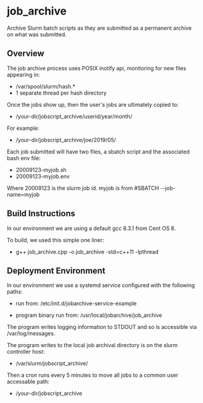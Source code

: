 # job_archive

Archive Slurm batch scripts as they are submitted as a permanent archive on what was submitted.

## Overview

The job archive process uses POSIX inotify api, monitoring for new files appearing in:
 - /var/spool/slurm/hash.*
 - 1 separate thread per hash directory

Once the jobs show up, then the user's jobs are ultimately copied to:
 - /your-dir/jobscript_archive/userid/year/month/

For example:
 - /your-dir/jobscript_archive/joe/2019/05/

Each job submitted will have two files, a sbatch script and the associated bash env file:
 - 20009123-myjob.sh
 - 20009123-myjob.env

Where 20009123 is the slurm job id.
myjob is from #SBATCH --job-name=myjob 

## Build Instructions

In our environment we are using a default gcc 8.3.1 from Cent OS 8.

To build, we used this simple one liner:

 - g++ job_archive.cpp -o job_archive -std=c++11 -lpthread

## Deployment Environment

In our environment we use a systemd service configured with the following paths:

 - run from: /etc/init.d/jobarchive-service-example

 - program binary run from: /usr/local/jobarchive/job_archive
 
The program writes logging information to STDOUT and so is accessible via
/var/log/messages.

The program writes to the local job archival directory is on the slurm controller host:
 - /var/slurm/jobscript_archive/

Then a cron runs every 5 minutes to move all jobs to a common user accessable path:
 - /your-dir/jobscript_archive
